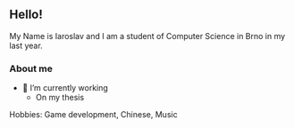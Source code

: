 ## Hello!

My Name is Iaroslav and I am a student of Computer Science in Brno in my last year.

### About me

- 🔭 I’m currently working 
  - On my thesis
<!-- - 🌱 I’m currently learning
  - PyTorch -->

<!-- - 👯 I’m looking to collaborate on ...
- 🤔 I’m looking for help with ...
- 💬 Ask me about ...
- 😄 Pronouns: He/him
- ⚡ Fun fact: ... -->

Hobbies: Game development, Chinese, Music
